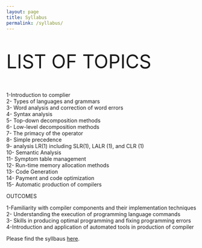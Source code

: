 ```yaml
---
layout: page
title: Syllabus
permalink: /syllabus/
---
```

<p style="font-size:50px;">LIST OF TOPICS</p>
1-Introduction to complier<br>
2- Types of languages and grammars<br>
3- Word analysis and correction of word errors<br>
4- Syntax analysis<br>
5- Top-down decomposition methods<br>
6- Low-level decomposition methods<br>
7- The primacy of the operator<br>
8- Simple precedence<br>
9- analysis LR(1) including SLR(1), LALR (1), and CLR (1)<br>
10- Semantic Analysis<br>
11- Symptom table management<br>
12- Run-time memory allocation methods<br>
13- Code Generation<br>
14- Payment and code optimization<br>
15- Automatic production of compilers<br>

<p style="font-sixe:50px;">OUTCOMES</p>

1-Familiarity with compiler components and their implementation techniques<br>
2- Understanding the execution of programming language commands<br>
3- Skills in producing optimal programming and fixing programming errors<br>
4-Introduction and application of automated tools in production of compiler<br>



















Please find the syllbaus [here](/static_files/materials/Syllabus.pdf).